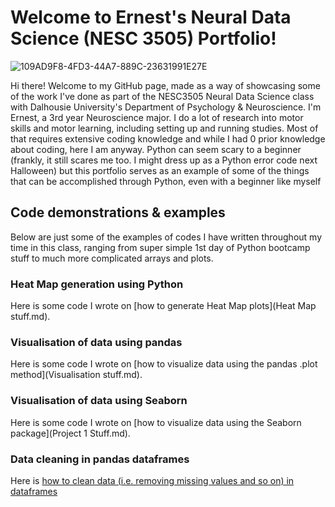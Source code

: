 # Welcome to Ernest's Neural Data Science (NESC 3505) Portfolio!

![109AD9F8-4FD3-44A7-889C-23631991E27E](https://user-images.githubusercontent.com/81998900/142711255-020d704c-5ba2-49d5-9351-98532eaad8fa.JPG)

Hi there! Welcome to my GitHub page, made as a way of showcasing some of the work I've done as part of the NESC3505 Neural Data Science class with Dalhousie University's Department of Psychology & Neuroscience. I'm Ernest, a 3rd year Neuroscience major. I do a lot of research into motor skills and motor learning, including setting up and running studies. Most of that requires extensive coding knowledge and while I had 0 prior knowledge about coding, here I am anyway. Python can seem scary to a beginner (frankly, it still scares me too. I might dress up as a Python error code next Halloween) but this portfolio serves as an example of some of the things that can be accomplished through Python, even with a beginner like myself 

## Code demonstrations & examples
Below are just some of the examples of codes I have written throughout my time in this class, ranging from super simple 1st day of Python bootcamp stuff to much more complicated arrays and plots. 

### Heat Map generation using Python
Here is some code I wrote on [how to generate Heat Map plots](Heat Map stuff.md).

### Visualisation of data using pandas
Here is some code I wrote on [how to visualize data using the pandas .plot method](Visualisation stuff.md).

### Visualisation of data using Seaborn
Here is some code I wrote on [how to visualize data using the Seaborn package](Project 1 Stuff.md).

### Data cleaning in pandas dataframes
Here is [how to clean data (i.e. removing missing values and so on) in dataframes](Assignment_3.md)
